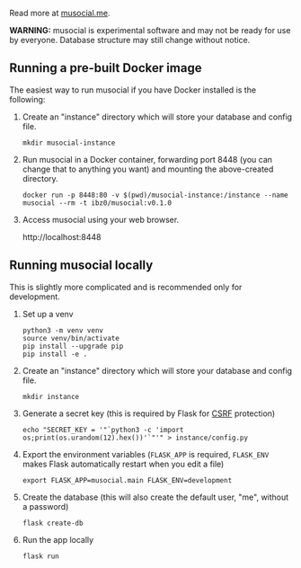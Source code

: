 Read more at [musocial.me](http://musocial.me).

**WARNING:** musocial is experimental software and may not be ready for use by everyone. Database structure may still change without notice.

## Running a pre-built Docker image

The easiest way to run musocial if you have Docker installed is the following:

1. Create an "instance" directory which will store your database and config file.

   `mkdir musocial-instance`
2. Run musocial in a Docker container, forwarding port 8448 (you can change that to anything you want) and mounting the above-created directory.

   `docker run -p 8448:80 -v $(pwd)/musocial-instance:/instance --name musocial --rm -t ibz0/musocial:v0.1.0`
3. Access musocial using your web browser.

   http://localhost:8448

## Running musocial locally

This is slightly more complicated and is recommended only for development.

1. Set up a venv

   ```
   python3 -m venv venv
   source venv/bin/activate
   pip install --upgrade pip
   pip install -e .
   ```

2. Create an "instance" directory which will store your database and config file.

   `mkdir instance`
3. Generate a secret key (this is required by Flask for [CSRF](https://en.wikipedia.org/wiki/Cross-site_request_forgery) protection)

   ```echo "SECRET_KEY = '"`python3 -c 'import os;print(os.urandom(12).hex())'`"'" > instance/config.py```
4. Export the environment variables (`FLASK_APP` is required, `FLASK_ENV` makes Flask automatically restart when you edit a file)

   `export FLASK_APP=musocial.main FLASK_ENV=development`
6. Create the database (this will also create the default user, "me", without a password)

   `flask create-db`

5. Run the app locally

   `flask run`
